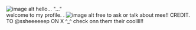  ![image alt](https://github.com/azuretimee/azuretimee/blob/089240e41c910ac75d04a8da05a18efce60d764d/423093493-4552a4a5-d083-4a70-a773-77caf2dff63e.png)
   hello...
"..."   
       welcome to my profile.    . 
![image alt](https://github.com/azuretimee/azuretimee/blob/a53c97aa64cac02307ea53af91359e64c8a98452/20250408_165247.jpg)
          free to ask or talk about mee!!
          CREDIT. TO @ssheeeeeep ON X ^_^ check onn them their coollll!!
